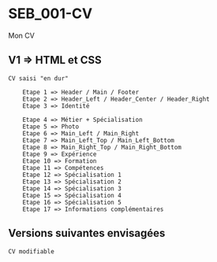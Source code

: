 # SEB_001-CV

Mon CV

## V1 => HTML et CSS

    CV saisi "en dur"
    
        Etape 1 => Header / Main / Footer
        Etape 2 => Header_Left / Header_Center / Header_Right
        Etape 3 => Identité

        Etape 4 => Métier + Spécialisation
        Etape 5 => Photo
        Etape 6 => Main_Left / Main_Right
        Etape 7 => Main_Left_Top / Main_Left_Bottom
        Etape 8 => Main_Right_Top / Main_Right_Bottom
        Etape 9 => Expérience
        Etape 10 => Formation
        Etape 11 => Compétences
        Etape 12 => Spécialisation 1
        Etape 13 => Spécialisation 2
        Etape 14 => Spécialisation 3
        Etape 15 => Spécialisation 4
        Etape 16 => Spécialisation 5
        Etape 17 => Informations complémentaires

## Versions suivantes envisagées

    CV modifiable
